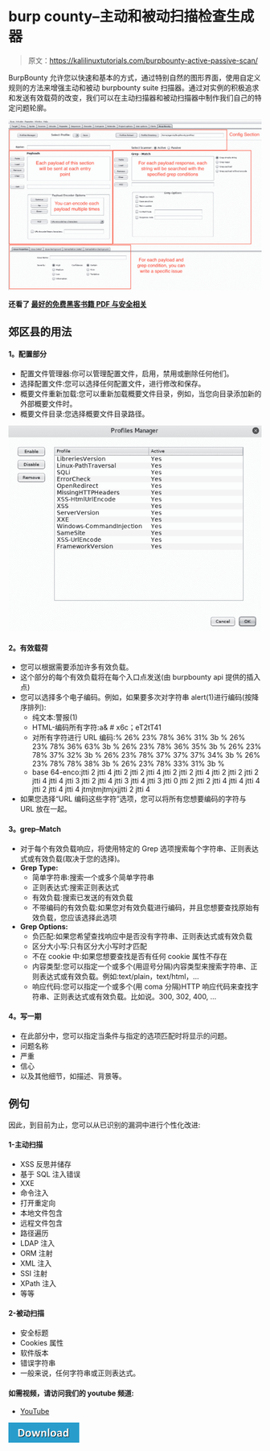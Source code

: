 # burp county–主动和被动扫描检查生成器

> 原文：<https://kalilinuxtutorials.com/burpbounty-active-passive-scan/>

BurpBounty 允许您以快速和基本的方式，通过特别自然的图形界面，使用自定义规则的方法来增强主动和被动 burpbounty suite 扫描器。通过对实例的积极追求和发送有效载荷的改变，我们可以在主动扫描器和被动扫描器中制作我们自己的特定问题轮廓。

![](img//9aa2ca741275e31cc858d76c78fd4727.png)

**还看了 [最好的免费黑客书籍 PDF 与安全相关](http://kalilinuxtutorials.com/best-free-e-books/)**

## **郊区县**的用法

#### **1。配置部分**

*   配置文件管理器:你可以管理配置文件，启用，禁用或删除任何他们。
*   选择配置文件:您可以选择任何配置文件，进行修改和保存。
*   概要文件重新加载:您可以重新加载概要文件目录，例如，当您向目录添加新的外部概要文件时。
*   概要文件目录:您选择概要文件目录路径。

![](img//7adf194eeffae5beb8c9e6358336b675.png)

#### **2。有效载荷**

*   您可以根据需要添加许多有效负载。
*   这个部分的每个有效负载将在每个入口点发送(由 burpbounty api 提供的插入点)
*   您可以选择多个电子编码。例如，如果要多次对字符串 alert(1)进行编码(按降序排列):
    *   纯文本:警报(1)
    *   HTML-编码所有字符:a& # x6c；eT2tT41
    *   对所有字符进行 URL 编码:% 26% 23% 78% 36% 31% 3b % 26% 23% 78% 36% 63% 3b % 26% 23% 78% 36% 35% 3b % 26% 23% 78% 37% 32% 3b % 26% 23% 78% 37% 37% 37% 34% 3b % 26% 23% 78% 78% 38% 3b % 26% 23% 78% 33% 31% 3b %
    *   base 64-enco:jtti 2 jtti 4 jtti 2 jtti 2 jtti 4 jtti 2 jtti 2 jtti 4 jtti 2 jtti 2 jtti 2 jtti 4 jtti 4 jtti 3 jtti 2 jtti 4 jtti 3 jtti 4 jtti 3 jtti 0 jtti 2 jtti 2 jtti 4 jtti 4 jtti 4 jtti 2 jtti 4 jtti 4 jtmjtmjtmjxjjtti 2 jtti 4
*   如果您选择“URL 编码这些字符”选项，您可以将所有您想要编码的字符与 URL 放在一起。

#### **3。grep–Match**

*   对于每个有效负载响应，将使用特定的 Grep 选项搜索每个字符串、正则表达式或有效负载(取决于您的选择)。
*   **Grep Type:**
    *   简单字符串:搜索一个或多个简单字符串
    *   正则表达式:搜索正则表达式
    *   有效负载:搜索已发送的有效负载
    *   不带编码的有效负载:如果您对有效负载进行编码，并且您想要查找原始有效负载，您应该选择此选项
*   **Grep Options:**
    *   负匹配:如果您希望查找响应中是否没有字符串、正则表达式或有效负载
    *   区分大小写:只有区分大小写时才匹配
    *   不在 cookie 中:如果您想要查找是否有任何 cookie 属性不存在
    *   内容类型:您可以指定一个或多个(用逗号分隔)内容类型来搜索字符串、正则表达式或有效负载。例如:text/plain，text/html，…
    *   响应代码:您可以指定一个或多个(用 coma 分隔)HTTP 响应代码来查找字符串、正则表达式或有效负载。比如说。300, 302, 400, …

#### **4。写一期**

*   在此部分中，您可以指定当条件与指定的选项匹配时将显示的问题。
*   问题名称
*   严重
*   信心
*   以及其他细节，如描述、背景等。

## **例句**

因此，到目前为止，您可以从已识别的漏洞中进行个性化改进:

#### **1-主动扫描**

*   XSS 反思并储存
*   基于 SQL 注入错误
*   XXE
*   命令注入
*   打开重定向
*   本地文件包含
*   远程文件包含
*   路径遍历
*   LDAP 注入
*   ORM 注射
*   XML 注入
*   SSI 注射
*   XPath 注入
*   等等

#### **2-被动扫描**

*   安全标题
*   Cookies 属性
*   软件版本
*   错误字符串
*   一般来说，任何字符串或正则表达式。

#### 如需视频，请访问我们的 youtube 频道:

*   [YouTube](https://www.youtube.com/channel/UCSq4R2o9_nGIMHWZ4H98GkQ/videos)

[![](img//a51de913dc60eee505c4a68651ee8e4d.png)](https://github.com/wagiro/BurpBounty)